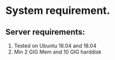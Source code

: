 # System requirement.

## Server requirements:
1. Tested on Ubuntu 16.04 and 18.04
2. Min 2 GIG Mem and 10 GIG harddisk
